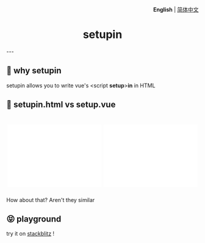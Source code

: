 <p align="right">
  <b>English</b> | <a href="./README.zh-CN.md">简体中文</a>
</p>

<h1 align="center">setupin</h1>
---

## 🤔 why setupin

setupin allows you to write vue's \<script **setup**>**in** in HTML

## 🤯 setupin.html vs setup.vue

<h1 align="center">
  <img src="/docs/svgs/setup.vue.svg" width="49%">
  <img src="/docs/svgs/setupin.html.svg" width="49%">
</h1>

 How about that? Aren't they similar

## 😝 playground

try it on
[stackblitz](https://stackblitz.com/edit/setupin-sample?file=index.html)
!